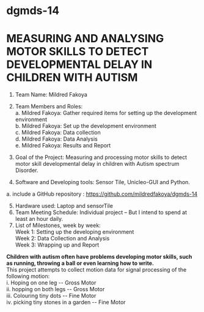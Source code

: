 # dgmds-14
# MEASURING AND ANALYSING MOTOR SKILLS TO DETECT DEVELOPMENTAL DELAY IN CHILDREN WITH AUTISM
1. Team Name: Mildred Fakoya  
2. Team Members and Roles:  
a. Mildred Fakoya: Gather required items for setting up the development environment  
b. Mildred Fakoya: Set up the development environment  
c. Mildred Fakoya: Data collection  
d. Mildred Fakoya: Data Analysis  
e. Mildred Fakoya: Results and Report  

3. Goal of the Project:  Measuring and processing motor skills to detect motor skill developmental delay in children with Autism spectrum Disorder.  

4. Software and Developing tools: Sensor Tile, Unicleo-GUI and Python.  

a. include a GitHub repository : https://github.com/mildredfakoya/dgmds-14  

5. Hardware used: Laptop and sensorTile  
6. Team Meeting Schedule: Individual project – But I intend to spend at least an hour daily.  
7. List of Milestones, week by week:  
Week 1: Setting up the developing environment  
Week 2: Data Collection and Analysis  
Week 3: Wrapping up and Report  

**Children with autism often have problems developing motor skills, such as running, throwing a ball or even learning how to write.**  
This project attempts to collect motion data for signal processing of the following motion:  
i. Hoping on one leg  -- Gross Motor  
ii. hopping on both legs  -- Gross Motor  
iii. Colouring tiny dots   -- Fine Motor  
iv.  picking tiny stones in a garden -- Fine Motor   
